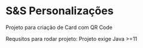 # S&S Personalizações
Projeto para criação de Card com QR Code

Requsitos para rodar projeto:
Projeto exige Java >=11
